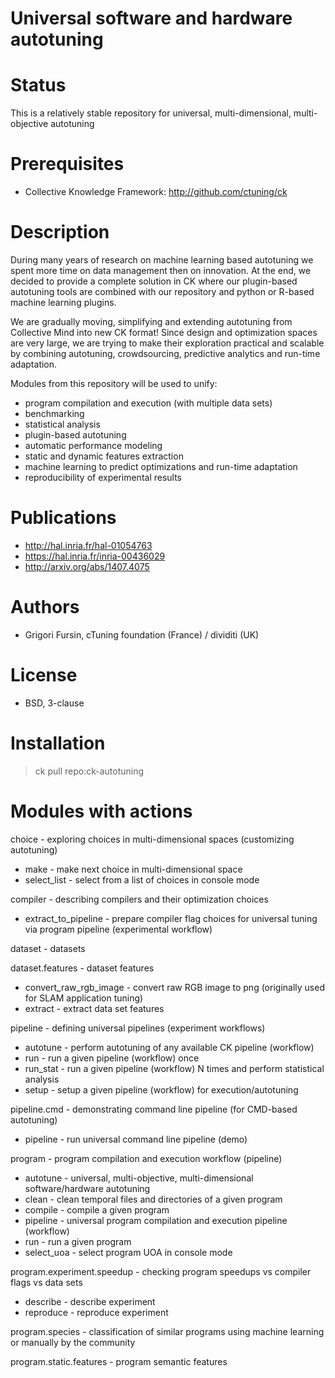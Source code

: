 Universal software and hardware autotuning
==========================================

Status
======
This is a relatively stable repository for universal,
multi-dimensional, multi-objective autotuning

Prerequisites
=============
* Collective Knowledge Framework: http://github.com/ctuning/ck

Description
===========
During many years of research on machine learning based autotuning 
we spent more time on data management then on innovation. At the end,
we decided to provide a complete solution in CK where our plugin-based 
autotuning tools are combined with our repository and python or
R-based machine learning plugins.

We are gradually moving, simplifying and extending autotuning
from Collective Mind into new CK format! Since design and optimization
spaces are very large, we are trying to make their exploration practical 
and scalable by combining autotuning, crowdsourcing, predictive 
analytics and run-time adaptation.

Modules from this repository will be used to unify:
* program compilation and execution (with multiple data sets)
* benchmarking
* statistical analysis
* plugin-based autotuning
* automatic performance modeling
* static and dynamic features extraction
* machine learning to predict optimizations and run-time adaptation
* reproducibility of experimental results

Publications
============
* http://hal.inria.fr/hal-01054763
* https://hal.inria.fr/inria-00436029
* http://arxiv.org/abs/1407.4075

Authors
=======

* Grigori Fursin, cTuning foundation (France) / dividiti (UK)

License
=======
* BSD, 3-clause

Installation
============

> ck pull repo:ck-autotuning

Modules with actions
====================

choice - exploring choices in multi-dimensional spaces (customizing autotuning)

  * make - make next choice in multi-dimensional space
  * select_list - select from a list of choices in console mode

compiler - describing compilers and their optimization choices

  * extract_to_pipeline - prepare compiler flag choices for universal tuning via program pipeline (experimental workflow)

dataset - datasets

dataset.features - dataset features

  * convert_raw_rgb_image - convert raw RGB image to png (originally used for SLAM application tuning)
  * extract - extract data set features

pipeline - defining universal pipelines (experiment workflows)

  * autotune - perform autotuning of any available CK pipeline (workflow)
  * run - run a given pipeline (workflow) once
  * run_stat - run a given pipeline (workflow) N times and perform statistical analysis
  * setup - setup a given pipeline (workflow) for execution/autotuning

pipeline.cmd - demonstrating command line pipeline (for CMD-based autotuning)

  * pipeline - run universal command line pipeline (demo)

program - program compilation and execution workflow (pipeline)

  * autotune - universal, multi-objective, multi-dimensional software/hardware autotuning
  * clean - clean temporal files and directories of a given program
  * compile - compile a given program
  * pipeline - universal program compilation and execution pipeline (workflow)
  * run - run a given program
  * select_uoa - select program UOA in console mode

program.experiment.speedup - checking program speedups vs compiler flags vs data sets

  * describe - describe experiment
  * reproduce - reproduce experiment

program.species - classification of similar programs using machine learning or manually by the community

program.static.features - program semantic features
